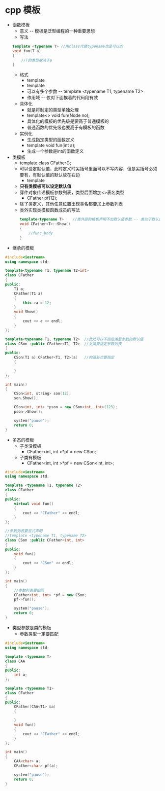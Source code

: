 # cpp 模板

- 函数模板
	- 意义 -- 模板是泛型编程的一种重要思想
	- 写法
	```cpp
	template <typename T> //用class代替typename也是可以的
	void fun(T a)
	{
		//T的类型取决于a
	}
	```
	- 格式
		- template <typename T>
		- template <class T>
		- 可以有多个参数 -- template <typename T1, typename T2>
		- 作用域 -- 仅对下面挨着的代码段有效
	- 具体化
		- 就是将制定的类型单独处理
		- template<> void fun<Node>(Node no);
		- 具体化的模板的优先级是要高于普通模板的
		- 普通函数的优先级也要高于有模板的函数
	- 实例化
		- 生成指定类型的函数定义
		- template void fun<int>(int a);
		- 生成一个参数是int的函数定义
- 类模板
	- template<typename T>
	  class CFather{};
	- 可以设定默认值，此时定义时尖括号里面可以不写内容，但是尖括号必须要有，有默认值的默认放在右边
		- template<typename T=int>
	- **只有类模板可以设定默认值**
	- 穿件对象传递模板参数列表，类型后面增加<>表名类型
		- CFather<int> pf(12);
	- 除了类定义，其他任意位置出现类名都要加上参数列表
	- 类外实现类模板函数成员的写法
		```cpp
		template<typename T>	//类外部的模板声明不加默认值参数 -- 类似于默认值参数
		void CFather<T>::Show()
		{
			//func_body
		}
		```
- 继承的模板
```cpp
#include<iostream>
using namespace std;

template<typename T1, typename T2=int>
class CFather
{
public:
	T1 a;
	CFather(T1 a)
	{
		this->a = 12;
	}
	void Show()
	{
		cout << a << endl;
	}
};

template<typename T1, typename T2>	//此处可以不指定类型参数的默认值
class CSon :public CFather<T1, T2>	//父类要指定参数列表
{
public:
	CSon(T1 a):CFather<T1, T2>(a)	//构造处也要指定
	{

	}
};

int main()
{
	CSon<int, string> son(12);
	son.Show();

	CSon<int, int> *pson = new CSon<int, int>(123);
	pson->Show();

	system("pause");
	return 0;
}
```
- 多态的模板
	- 子类没模板
		- CFather<int, int >*pf = new CSon;
	- 子类有模板
		- CFather<int, int >*pf = new CSon<int, int>;
```cpp
#include<iostream>
using namespace std;

template <typename T1, typename T2>
class CFather
{
public:
	virtual void fun()
	{
		cout << "CFather" << endl;
	}
};

//参数列表要显式声明
//template <typename T1, typename T2>
class CSon :public CFather<int, int>
{
public:
	void fun()
	{
		cout << "CSon" << endl;
	}
};

int main()
{
	//参数列表要相同
	CFather<int, int> *pf = new CSon;
	pf->fun();

	system("pause");
	return 0;
}
```
- 类型参数是类的模板
	- 参数类型一定要匹配
```cpp
#include<iostream>
using namespace std;

template <typename T>
class CAA
{
public:
	int a;
};

template <typename T1>
class CFather
{
public:
	CFather(CAA<T1> &a)
	{

	}
	void fun()
	{
		cout << "CFather" << endl;
	}
};

int main()
{
	CAA<char> a;
	CFather<char> pf(a);

	system("pause");
	return 0;
}
```
